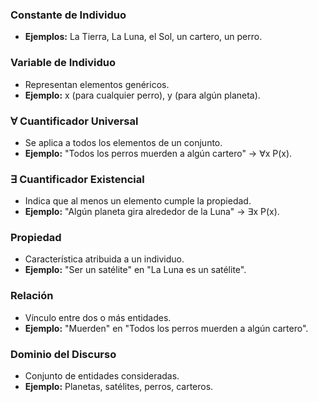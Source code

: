 ### Constante de Individuo  
- **Ejemplos:** La Tierra, La Luna, el Sol, un cartero, un perro.  

### Variable de Individuo  
- Representan elementos genéricos.  
- **Ejemplo:** x (para cualquier perro), y (para algún planeta).  

### ∀ Cuantificador Universal  
- Se aplica a todos los elementos de un conjunto.  
- **Ejemplo:** "Todos los perros muerden a algún cartero" → ∀x P(x).  

### ∃ Cuantificador Existencial  
- Indica que al menos un elemento cumple la propiedad.  
- **Ejemplo:** "Algún planeta gira alrededor de la Luna" → ∃x P(x).  

### Propiedad  
- Característica atribuida a un individuo.  
- **Ejemplo:** "Ser un satélite" en "La Luna es un satélite".  

### Relación  
- Vínculo entre dos o más entidades.  
- **Ejemplo:** "Muerden" en "Todos los perros muerden a algún cartero".  

### Dominio del Discurso  
- Conjunto de entidades consideradas.  
- **Ejemplo:** Planetas, satélites, perros, carteros.  
